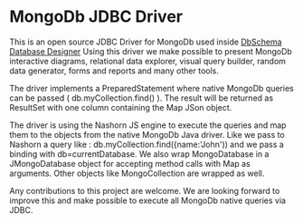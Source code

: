 # MongoDb JDBC Driver

This is an open source JDBC Driver for MongoDb used inside [DbSchema Database Designer](http://www.dbschema.com)
Using this driver we make possible to present MongoDb interactive diagrams, relational data explorer, visual query builder, random data generator, forms and reports and many other tools.

The driver implements a PreparedStatement where native MongoDb queries can be passed ( db.myCollection.find() ).
The result will be returned as ResultSet with one column containing the Map JSon object.

The driver is using the Nashorn JS engine to execute the queries and map them to the objects from the native MongoDb Java driver.
Like we pass to Nashorn a query like : db.myCollection.find({name:'John')) and we pass a binding with db=currentDatabase.
We also wrap MongoDatabase in a JMongoDatabase object for accepting method calls with Map as arguments.
Other objects like MongoCollection are wrapped as well.

Any contributions to this project are welcome.
We are looking forward to improve this and make possible to execute all MongoDb native queries via JDBC.